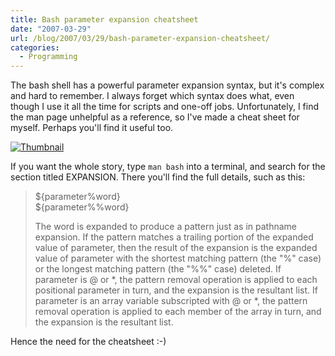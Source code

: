 ```yaml
---
title: Bash parameter expansion cheatsheet
date: "2007-03-29"
url: /blog/2007/03/29/bash-parameter-expansion-cheatsheet/
categories:
  - Programming
---
```


The bash shell has a powerful parameter expansion syntax, but it's complex and hard to remember. I always forget which syntax does what, even though I use it all the time for scripts and one-off jobs. Unfortunately, I find the man page unhelpful as a reference, so I've made a cheat sheet for myself. Perhaps you'll find it useful too.

[![Thumbnail][2]][1]

If you want the whole story, type `man bash` into a terminal, and search for the section titled EXPANSION. There you'll find the full details, such as this:

> ${parameter%word}  
> ${parameter%%word}
> 
> The word is expanded to produce a pattern just as in pathname expansion. If the pattern matches a trailing portion of the expanded value of parameter, then the result of the expansion is the expanded value of parameter with the shortest matching pattern (the "%" case) or the longest matching pattern (the "%%" case) deleted. If parameter is @ or \*, the pattern removal operation is applied to each positional parameter in turn, and the expansion is the resultant list. If parameter is an array variable subscripted with @ or \*, the pattern removal operation is applied to each member of the array in turn, and the expansion is the resultant list.

Hence the need for the cheatsheet :-)

[1]: http://www.xaprb.com/media/2007/03/bash-parameter-expansion-cheatsheet.pdf
[2]: http://www.xaprb.com/media/2007/03/bash-parameter-expansion-cheatsheet.png